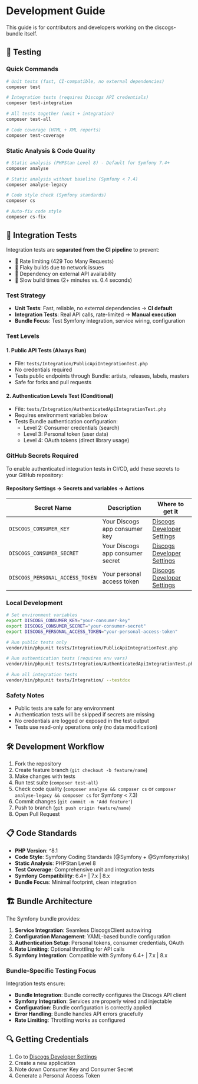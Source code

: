 # Development Guide

This guide is for contributors and developers working on the discogs-bundle itself.

## 🧪 Testing

### Quick Commands

```bash
# Unit tests (fast, CI-compatible, no external dependencies)
composer test

# Integration tests (requires Discogs API credentials)
composer test-integration

# All tests together (unit + integration)
composer test-all

# Code coverage (HTML + XML reports)
composer test-coverage
```

### Static Analysis & Code Quality

```bash
# Static analysis (PHPStan Level 8) - Default for Symfony 7.4+
composer analyse

# Static analysis without baseline (Symfony < 7.4)
composer analyse-legacy

# Code style check (Symfony standards)
composer cs

# Auto-fix code style
composer cs-fix
```

## 🔗 Integration Tests

Integration tests are **separated from the CI pipeline** to prevent:

- 🚫 Rate limiting (429 Too Many Requests)
- 🚫 Flaky builds due to network issues
- 🚫 Dependency on external API availability
- 🚫 Slow build times (2+ minutes vs. 0.4 seconds)

### Test Strategy

- **Unit Tests**: Fast, reliable, no external dependencies → **CI default**
- **Integration Tests**: Real API calls, rate-limited → **Manual execution**
- **Bundle Focus**: Test Symfony integration, service wiring, configuration

### Test Levels

#### 1. Public API Tests (Always Run)

- File: `tests/Integration/PublicApiIntegrationTest.php`
- No credentials required
- Tests public endpoints through Bundle: artists, releases, labels, masters
- Safe for forks and pull requests

#### 2. Authentication Levels Test (Conditional)

- File: `tests/Integration/AuthenticatedApiIntegrationTest.php`
- Requires environment variables below
- Tests Bundle authentication configuration:
  - Level 2: Consumer credentials (search)
  - Level 3: Personal token (user data)
  - Level 4: OAuth tokens (direct library usage)

### GitHub Secrets Required

To enable authenticated integration tests in CI/CD, add these secrets to your GitHub repository:

#### Repository Settings → Secrets and variables → Actions

| Secret Name                     | Description                      | Where to get it                                                           |
|---------------------------------|----------------------------------|---------------------------------------------------------------------------|
| `DISCOGS_CONSUMER_KEY`          | Your Discogs app consumer key    | [Discogs Developer Settings](https://www.discogs.com/settings/developers) |
| `DISCOGS_CONSUMER_SECRET`       | Your Discogs app consumer secret | [Discogs Developer Settings](https://www.discogs.com/settings/developers) |
| `DISCOGS_PERSONAL_ACCESS_TOKEN` | Your personal access token       | [Discogs Developer Settings](https://www.discogs.com/settings/developers) |

### Local Development

```bash
# Set environment variables
export DISCOGS_CONSUMER_KEY="your-consumer-key"
export DISCOGS_CONSUMER_SECRET="your-consumer-secret" 
export DISCOGS_PERSONAL_ACCESS_TOKEN="your-personal-access-token"

# Run public tests only
vendor/bin/phpunit tests/Integration/PublicApiIntegrationTest.php

# Run authentication tests (requires env vars)
vendor/bin/phpunit tests/Integration/AuthenticatedApiIntegrationTest.php

# Run all integration tests
vendor/bin/phpunit tests/Integration/ --testdox
```

### Safety Notes

- Public tests are safe for any environment
- Authentication tests will be skipped if secrets are missing
- No credentials are logged or exposed in the test output
- Tests use read-only operations only (no data modification)

## 🛠️ Development Workflow

1. Fork the repository
2. Create feature branch (`git checkout -b feature/name`)
3. Make changes with tests
4. Run test suite (`composer test-all`)
5. Check code quality (`composer analyse && composer cs` or `composer analyse-legacy && composer cs` for Symfony < 7.3)
6. Commit changes (`git commit -m 'Add feature'`)
7. Push to branch (`git push origin feature/name`)
8. Open Pull Request

## 📋 Code Standards

- **PHP Version**: ^8.1
- **Code Style**: Symfony Coding Standards (@Symfony + @Symfony:risky)
- **Static Analysis**: PHPStan Level 8
- **Test Coverage**: Comprehensive unit and integration tests
- **Symfony Compatibility**: 6.4+ | 7.x | 8.x
- **Bundle Focus**: Minimal footprint, clean integration

## 🏗️ Bundle Architecture

The Symfony bundle provides:

1. **Service Integration**: Seamless DiscogsClient autowiring
2. **Configuration Management**: YAML-based bundle configuration
3. **Authentication Setup**: Personal tokens, consumer credentials, OAuth
4. **Rate Limiting**: Optional throttling for API calls
5. **Symfony Integration**: Compatible with Symfony 6.4+ | 7.x | 8.x

### Bundle-Specific Testing Focus

Integration tests ensure:

- **Bundle Integration**: Bundle correctly configures the Discogs API client
- **Symfony Integration**: Services are properly wired and injectable  
- **Configuration**: Bundle configuration is correctly applied
- **Error Handling**: Bundle handles API errors gracefully
- **Rate Limiting**: Throttling works as configured

## 🔍 Getting Credentials

1. Go to [Discogs Developer Settings](https://www.discogs.com/settings/developers)
2. Create a new application
3. Note down Consumer Key and Consumer Secret
4. Generate a Personal Access Token
